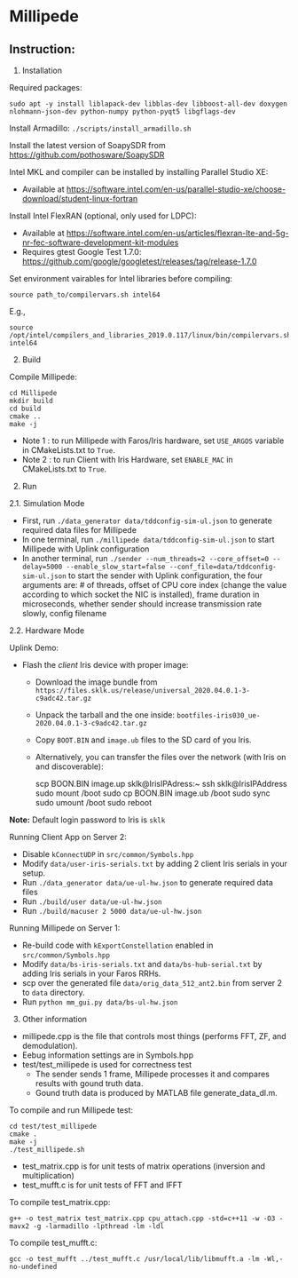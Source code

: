 # Millipede

## Instruction:

1. Installation

Required packages:

`sudo apt -y install liblapack-dev libblas-dev libboost-all-dev doxygen nlohmann-json-dev python-numpy python-pyqt5 libgflags-dev`

Install Armadillo: `./scripts/install_armadillo.sh`

Install the latest version of SoapySDR from https://github.com/pothosware/SoapySDR

Intel MKL and compiler can be installed by installing Parallel Studio XE:

* Available at https://software.intel.com/en-us/parallel-studio-xe/choose-download/student-linux-fortran

Install Intel FlexRAN (optional, only used for LDPC):

* Available at https://software.intel.com/en-us/articles/flexran-lte-and-5g-nr-fec-software-development-kit-modules
* Requires gtest Google Test 1.7.0: https://github.com/google/googletest/releases/tag/release-1.7.0


Set environment vairables for Intel libraries before compiling:

	source path_to/compilervars.sh intel64

E.g., 

	source /opt/intel/compilers_and_libraries_2019.0.117/linux/bin/compilervars.sh intel64

2. Build

Compile Millipede:

	cd Millipede
	mkdir build
	cd build
	cmake ..
	make -j 

* Note 1 : to run Millipede with Faros/Iris hardware, set `USE_ARGOS` variable in CMakeLists.txt to `True`.
* Note 2 : to run Client with Iris Hardware, set `ENABLE_MAC` in CMakeLists.txt to `True`.

2. Run

2.1. Simulation Mode

* First, run `./data_generator data/tddconfig-sim-ul.json` to generate required 
data files for Millipede
* In one terminal, run `./millipede data/tddconfig-sim-ul.json` to start 
Millipede with Uplink configuration 
* In another terminal, run 
`./sender --num_threads=2 --core_offset=0 --delay=5000 --enable_slow_start=false --conf_file=data/tddconfig-sim-ul.json` 
to start the sender with Uplink configuration, the four arguments are: # of 
threads, offset of CPU core index (change the value according to which socket 
the NIC is installed), frame duration in microseconds, whether sender should 
increase transmission rate slowly, config filename

2.2. Hardware Mode

Uplink Demo:

* Flash the *client* Iris device with proper image:

  * Download the image bundle from `https://files.sklk.us/release/universal_2020.04.0.1-3-c9adc42.tar.gz`
  * Unpack the tarball and the one inside: `bootfiles-iris030_ue-2020.04.0.1-3-c9adc42.tar.gz`
  * Copy `BOOT.BIN` and `image.ub` files to the SD card of you Iris.
  * Alternatively, you can transfer the files over the network (with Iris on and discoverable):

	scp BOON.BIN image.up sklk@IrisIPAdress:~
	ssh sklk@IrisIPAddress
	sudo mount /boot
	sudo cp BOON.BIN image.ub /boot
	sudo sync
	sudo umount /boot
	sudo reboot

**Note:** Default login password to Iris is `sklk`

Running Client App on Server 2:

* Disable `kConnectUDP` in `src/common/Symbols.hpp`
* Modify `data/user-iris-serials.txt` by adding 2 client Iris serials in your setup.
* Run `./data_generator data/ue-ul-hw.json` to generate required data files
* Run `./build/user data/ue-ul-hw.json`
* Run `./build/macuser 2 5000 data/ue-ul-hw.json`

Running Millipede on Server 1:

* Re-build code with `kExportConstellation` enabled in `src/common/Symbols.hpp`
* Modify `data/bs-iris-serials.txt` and `data/bs-hub-serial.txt` by adding Iris serials in your Faros RRHs.
* scp over the generated file `data/orig_data_512_ant2.bin` from server 2 to `data` directory.
* Run `python mm_gui.py data/bs-ul-hw.json`
 

3. Other information

* millipede.cpp is the file that controls most things (performs FFT, ZF, and demodulation). 
* Eebug information settings are in Symbols.hpp
* test/test_millipede is used for correctness test
  * The sender sends 1 frame, Millipede processes it and compares results with gound truth data.
  * Gound truth data is produced by MATLAB file generate_data_dl.m. 

To compile and run Millipede test:

	cd test/test_millipede
	cmake .
	make -j
	./test_millipede.sh

* test_matrix.cpp is for unit tests of matrix operations (inversion and multiplication)
* test_mufft.c is for unit tests of FFT and IFFT

To compile test_matrix.cpp:

	g++ -o test_matrix test_matrix.cpp cpu_attach.cpp -std=c++11 -w -O3 -mavx2 -g -larmadillo -lpthread -lm -ldl 

To compile test_mufft.c:

	gcc -o test_mufft ../test_mufft.c /usr/local/lib/libmufft.a -lm -Wl,-no-undefined
